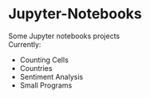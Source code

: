 # Jupyter-Notebooks
Some Jupyter notebooks projects <br />
Currently: <br />
- Counting Cells
- Countries
- Sentiment Analysis
- Small Programs


